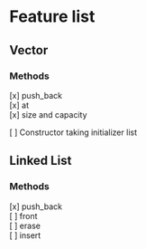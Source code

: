 # Feature list

## Vector
### Methods
[x] push_back \
[x] at \
[x] size and capacity

[ ] Constructor taking initializer list

## Linked List
### Methods
[x] push_back \
[ ] front \
[ ] erase \
[ ] insert